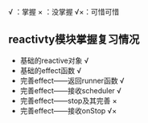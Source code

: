 √ ：掌握
× ：没掌握
√×：可惜可惜

## reactivty模块掌握复习情况


* 基础的reactive对象 √
* 基础的effect函数 √
* 完善effect——返回runner函数  √
* 完善effect——接收scheduler √
* 完善effect——stop及其完善 ×
* 完善effect——接收onStop  √×
